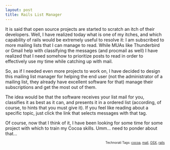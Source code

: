 ```yaml
---
layout: post
title: Rails List Manager
---
```


It is said that open source projects are started to scratch an itch of their developers. Well, I have realized today what is one of my itches, and which capability of rails would be extremely useful to resolve it: I am subscribed to more mailing lists that I can manage to read. While MUAs like Thunderbird or Gmail help with classifying the messages (and procmail as well) I have realized that I need somehow to prioritize posts to read in order to effectively use my time while catching up with mail.

So, as if I needed even more projects to work on, I have decided to design this mailing list manager for helping the end user (not the administrator of a mailing list, they already have excellent software for that) manage their subscriptions and get the most out of them.

The idea would be that the software receives your list mail for you, classifies it as best as it can, and presents it in a ordered list (according, of course, to hints that you must give it). If you feel like reading about a specific topic, just click the link that selects messages with that tag.

Of course, now that I think of it, I have been looking for some time for some project with which to train my Cocoa skills. Umm... need to ponder about that...

<!-- technorati tags start -->
<p style="text-align:right;font-size:10px;">Technorati Tags: <a href="http://www.technorati.com/tag/cocoa" rel="tag">cocoa</a>, <a href="http://www.technorati.com/tag/mail" rel="tag">mail</a>, <a href="http://www.technorati.com/tag/OSX" rel="tag">OSX</a>, <a href="http://www.technorati.com/tag/rails" rel="tag">rails</a></p>
<!-- technorati tags end -->
